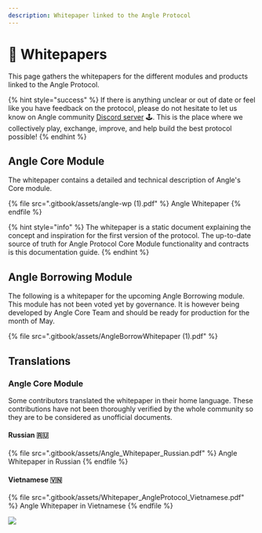 ```yaml
---
description: Whitepaper linked to the Angle Protocol
---
```


# 📖 Whitepapers

This page gathers the whitepapers for the different modules and products linked to the Angle Protocol.

{% hint style="success" %}
If there is anything unclear or out of date or feel like you have feedback on the protocol, please do not hesitate to let us know on Angle community [Discord server](https://discord.gg/67WSSZqBG6) 🕹️. This is the place where we collectively play, exchange, improve, and help build the best protocol possible!
{% endhint %}

## Angle Core Module

The whitepaper contains a detailed and technical description of Angle's Core module.

{% file src=".gitbook/assets/angle-wp (1).pdf" %}
Angle Whitepaper
{% endfile %}

{% hint style="info" %}
The whitepaper is a static document explaining the concept and inspiration for the first version of the protocol. The up-to-date source of truth for Angle Protocol Core Module functionality and contracts is this documentation guide.
{% endhint %}

## Angle Borrowing Module

The following is a whitepaper for the upcoming Angle Borrowing module. This module has not been voted yet by governance. It is however being developed by Angle Core Team and should be ready for production for the month of May.

{% file src=".gitbook/assets/AngleBorrowWhitepaper (1).pdf" %}

## Translations

### Angle Core Module

Some contributors translated the whitepaper in their home language. These contributions have not been thoroughly verified by the whole community so they are to be considered as unofficial documents.

#### Russian 🇷🇺

{% file src=".gitbook/assets/Angle_Whitepaper_Russian.pdf" %}
Angle Whitepaper in Russian
{% endfile %}

#### Vietnamese 🇻🇳

{% file src=".gitbook/assets/Whitepaper_AngleProtocol_Vietnamese.pdf" %}
Angle Whitepaper in Vietnamese
{% endfile %}

![](.gitbook/assets/angle\_atmos\_v5.jpg)
